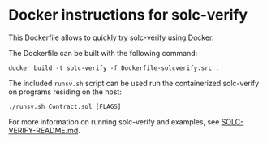 # Docker instructions for solc-verify

This Dockerfile allows to quickly try solc-verify using [Docker](https://docs.docker.com/).

The Dockerfile can be built with the following command:
```
docker build -t solc-verify -f Dockerfile-solcverify.src .
```

The included `runsv.sh` script can be used run the containerized solc-verify on programs residing on the host:
```
./runsv.sh Contract.sol [FLAGS]
```

For more information on running solc-verify and examples, see [SOLC-VERIFY-README.md](../SOLC-VERIFY-README.md).
